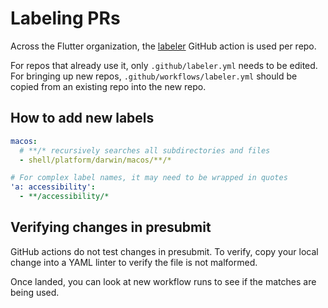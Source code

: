 # Labeling PRs

Across the Flutter organization, the
[labeler](https://github.com/actions/labeler) GitHub action is used per repo.

For repos that already use it, only `.github/labeler.yml` needs to be edited.
For bringing up new repos, `.github/workflows/labeler.yml` should be copied from
an existing repo into the new repo.

## How to add new labels

```yaml
macos:
  # **/* recursively searches all subdirectories and files
  - shell/platform/darwin/macos/**/*

# For complex label names, it may need to be wrapped in quotes
'a: accessibility':
  - **/accessibility/*
```

## Verifying changes in presubmit

GitHub actions do not test changes in presubmit. To verify, copy your local
change into a YAML linter to verify the file is not malformed.

Once landed, you can look at new workflow runs to see if the matches are being
used.
